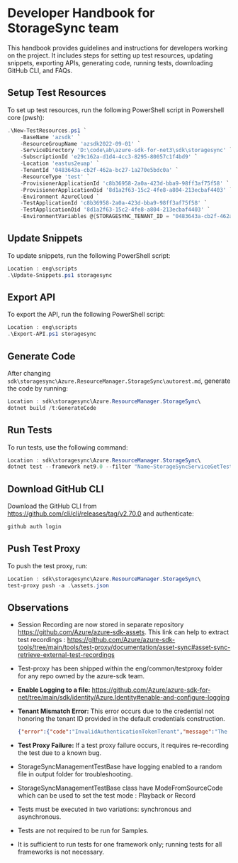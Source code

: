 
# Developer Handbook for StorageSync team

This handbook provides guidelines and instructions for developers working on the project. It includes steps for setting up test resources, updating snippets, exporting APIs, generating code, running tests, downloading GitHub CLI, and FAQs.

## Setup Test Resources

To set up test resources, run the following PowerShell script in Powershell core (pwsh):

```powershell
.\New-TestResources.ps1 `
    -BaseName 'azsdk' `
    -ResourceGroupName 'azsdk2022-09-01' `
    -ServiceDirectory 'D:\code\ab\azure-sdk-for-net3\sdk\storagesync' `
    -SubscriptionId 'e29c162a-d1d4-4cc3-8295-80057c1f4bd9' `
    -Location 'eastus2euap' `
    -TenantId '0483643a-cb2f-462a-bc27-1a270e5bdc0a' `
    -ResourceType 'test' `
    -ProvisionerApplicationId 'c8b36958-2a0a-423d-bba9-98ff3af75f58' `
    -ProvisionerApplicationOid '8d1a2f63-15c2-4fe8-a804-213ecbaf4403' `
    -Environment AzureCloud `
    -TestApplicationId 'c8b36958-2a0a-423d-bba9-98ff3af75f58' `
    -TestApplicationOid '8d1a2f63-15c2-4fe8-a804-213ecbaf4403' `
    -EnvironmentVariables @{STORAGESYNC_TENANT_ID = "0483643a-cb2f-462a-bc27-1a270e5bdc0a" }
```

## Update Snippets

To update snippets, run the following PowerShell script:

```powershell
Location : eng\scripts
.\Update-Snippets.ps1 storagesync
```

## Export API

To export the API, run the following PowerShell script:

```powershell
Location : eng\scripts
.\Export-API.ps1 storagesync
```

## Generate Code

After changing `sdk\storagesync\Azure.ResourceManager.StorageSync\autorest.md`, generate the code by running:

```powershell
Location : sdk\storagesync\Azure.ResourceManager.StorageSync\
dotnet build /t:GenerateCode
```

## Run Tests

To run tests, use the following command:

```powershell
Location : sdk\storagesync\Azure.ResourceManager.StorageSync\
dotnet test --framework net9.0 --filter "Name~StorageSyncServiceGetTest"
```

## Download GitHub CLI

Download the GitHub CLI from https://github.com/cli/cli/releases/tag/v2.70.0 and authenticate:

```powershell
github auth login
```

## Push Test Proxy

To push the test proxy, run:

```powershell
Location : sdk\storagesync\Azure.ResourceManager.StorageSync\
test-proxy push -a .\assets.json
```

## Observations

- Session Recording are now stored in separate repository https://github.com/Azure/azure-sdk-assets. This link can help to extract test recordings : https://github.com/Azure/azure-sdk-tools/tree/main/tools/test-proxy/documentation/asset-sync#asset-sync-retrieve-external-test-recordings

- Test-proxy has been shipped within the eng/common/testproxy folder for any repo owned by the azure-sdk team.

- **Enable Logging to a file:** https://github.com/Azure/azure-sdk-for-net/tree/main/sdk/identity/Azure.Identity#enable-and-configure-logging

- **Tenant Mismatch Error:** This error occurs due to the credential not honoring the tenant ID provided in the default credentials construction. 

  ```json
  {"error":{"code":"InvalidAuthenticationTokenTenant","message":"The access token is from the wrong issuer 'https://sts.windows.net/72f988bf-86f1-41af-91ab-2d7cd011db47/'. It must match the tenant 'https://sts.windows.net/0483643a-cb2f-462a-bc27-1a270e5bdc0a/' associated with this subscription. Please use the authority (URL) 'https://login.windows.net/0483643a-cb2f-462a-bc27-1a270e5bdc0a' to get the token. Note, if the subscription is transferred to another tenant there is no impact to the services, but information about new tenant could take time to propagate (up to an hour). If you just transferred your subscription and see this error message, please try back later."}} Azure.RequestFailedException HResult=0x80131500
  ```

- **Test Proxy Failure:** If a test proxy failure occurs, it requires re-recording the test due to a known bug.

- StorageSyncManagementTestBase have logging enabled to a random file in output folder for troubleshooting.

- StorageSyncManagementTestBase class have ModeFromSourceCode which can be used to set the test mode : Playback or Record

- Tests must be executed in two variations: synchronous and asynchronous.

- Tests are not required to be run for Samples.

- It is sufficient to run tests for one framework only; running tests for all frameworks is not necessary.